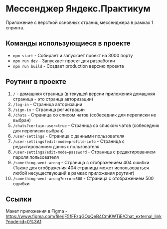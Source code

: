 # Мессенджер Яндекс.Практикум

Приложение с версткой основных страниц мессенджера в рамках 1 спринта.

## Команды использующиеся в проекте
- `npm start` - Собирает и запускает проект на 3000 порту
- `npm run dev` - Запускает проект для разработки
- `npm run build` - Создает production версию проекта

## Роутинг в проекте
1) `/` - домашняя страница (в текущей версии приложения домашняя страница - это странца авторизации)
2) `/log-in` - Страница авторизации
3) `/sign-in` - Страница регистрации
4) `/chats` - Страница со списом чатов (собеседник для переписки не выбран)
5) `/chats?certain-user=true` - Страница со списком чатов (собеседник для переписки выбран)
6) `/user-settings` - Страница с данными пользователя
7) `/user-settings?edit-mode=profile-info` - Страница с редактированием данных пользователя 
8) `/user-settings?edit-mode=password` - Страница с редактированием пароля пользователя
9) `/something-went-wrong` - Страница с отображением 404 ошибки (Также для отображения 404 страницы может использоваться любой несуществующий в рамках приложения роутинг)
10) `/something-went-wrong?error=500` - Страница с отображением 500 ошибки

## Ссылки
Макет приложения в Figma - https://www.figma.com/file/jF5fFFzgGOxQeB4CmKWTiE/Chat_external_link?node-id=0%3A1
